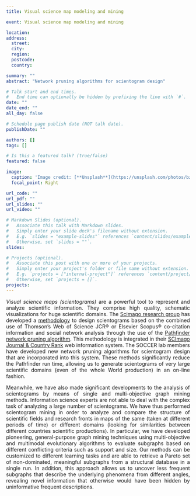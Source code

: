 ```yaml
---
title: Visual science map modeling and mining

event: Visual science map modeling and mining

location:  
address:
  street:  
  city:  
  region:  
  postcode:  
  country: 

summary: ""
abstract: "Network pruning algorithms for scientogram design"

# Talk start and end times.
#   End time can optionally be hidden by prefixing the line with `#`.
date: ""
date_end: ""
all_day: false

# Schedule page publish date (NOT talk date).
publishDate: ""

authors: []
tags: []

# Is this a featured talk? (true/false)
featured: false

image:
  caption: 'Image credit: [**Unsplash**](https://unsplash.com/photos/bzdhc5b3Bxs)'
  focal_point: Right

url_code: ""
url_pdf: ""
url_slides: ""
url_video: ""

# Markdown Slides (optional).
#   Associate this talk with Markdown slides.
#   Simply enter your slide deck's filename without extension.
#   E.g. `slides = "example-slides"` references `content/slides/example-slides.md`.
#   Otherwise, set `slides = ""`.
slides:

# Projects (optional).
#   Associate this post with one or more of your projects.
#   Simply enter your project's folder or file name without extension.
#   E.g. `projects = ["internal-project"]` references `content/project/deep-learning/index.md`.
#   Otherwise, set `projects = []`.
projects:
---
```


<div style="text-align: justify">
<i>Visual science maps (scientograms)</i> are a powerful tool to represent and analyze scientific information. They comprise high quality, schematic visualizations for huge scientific domains. The <a class="one" href="http://www.scimago.es/">Scimago research group</a> has developed a <a class="one" href="http://www.scimagojr.com/mapgen.php">methodology</a> to design scientograms based on the combined use of Thomson’s Web of Science JCR® or Elsevier Scopus® co-citation information and social network analysis through the use of the <a class="one" href="http://en.wikipedia.org/wiki/Pathfinder_network">Pathfinder network pruning algorithm</a>. 
This methodology is integrated in their <a class="one" href="http://www.scimagojr.com/">SCImago Journal & Country Rank</a> web information system. The SOCCER lab members have developed new network pruning algorithms for scientogram design that are incorporated into this system. These methods significantly reduce the Pathfinder run time, allowing us to generate scientograms of very large scientific domains (even of the whole World production) in an on-line fashion.<br>

Meanwhile, we have also made significant developments to the analysis of scientograms by means of single and multi-objective graph mining methods. Information science experts are not able to deal with the complex task of analyzing a large number of scientograms. We have thus performed scientogram mining in order to analyze and compare the structure of scientific fields and research fronts in maps of the same (taken at different periods of time) or different domains (looking for similarities between different countries scientific productions). In particular, we have developed pioneering, general-purpose graph mining techniques using multi-objective and multimodal evolutionary algorithms to evaluate subgraphs based on different conflicting criteria such as support and size. Our methods can be customized to different learning tasks and are able to retrieve a Pareto set of non-dominated, meaningful subgraphs from a structural database in a single run. In addition, this approach allows us to uncover less frequent subgraphs that describe the underlying phenomena from different angles, revealing novel information that otherwise would have been hidden by uninformative frequent descriptions.
</div>